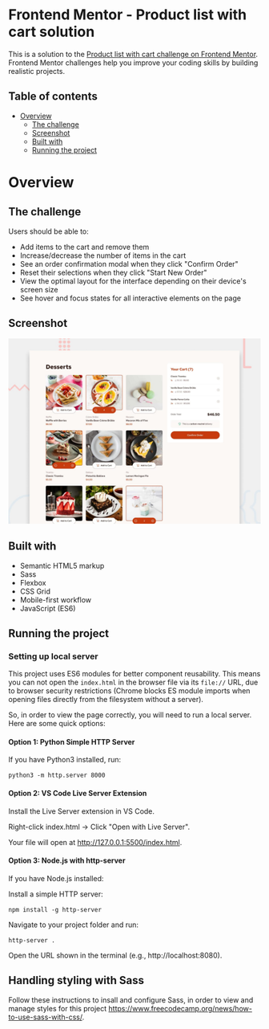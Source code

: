 # Frontend Mentor - Product list with cart solution

This is a solution to the [Product list with cart challenge on Frontend Mentor](https://www.frontendmentor.io/challenges/product-list-with-cart-5MmqLVAp_d). Frontend Mentor challenges help you improve your coding skills by building realistic projects.

## Table of contents

- [Overview](#overview)
  - [The challenge](#the-challenge)
  - [Screenshot](#screenshot)
  - [Built with](#built-with)
  - [Running the project](#running-the-project)

# Overview

## The challenge

Users should be able to:

- Add items to the cart and remove them
- Increase/decrease the number of items in the cart
- See an order confirmation modal when they click "Confirm Order"
- Reset their selections when they click "Start New Order"
- View the optimal layout for the interface depending on their device's screen size
- See hover and focus states for all interactive elements on the page

## Screenshot

![Design preview for the Product list with cart coding challenge](./preview.jpg)

## Built with

- Semantic HTML5 markup
- Sass
- Flexbox
- CSS Grid
- Mobile-first workflow
- JavaScript (ES6)

## Running the project

### Setting up local server

This project uses ES6 modules for better component reusability. This means you can not open the `index.html` in the browser file via its `file://` URL, due to browser security restrictions (Chrome blocks ES module imports when opening files directly from the filesystem without a server).

So, in order to view the page correctly, you will need to run a local server. Here are some quick options:

#### Option 1: Python Simple HTTP Server

If you have Python3 installed, run:

```
python3 -m http.server 8000
```

#### Option 2: VS Code Live Server Extension

Install the Live Server extension in VS Code.

Right-click index.html → Click "Open with Live Server".

Your file will open at http://127.0.0.1:5500/index.html.

#### Option 3: Node.js with http-server

If you have Node.js installed:

Install a simple HTTP server:

```
npm install -g http-server
```

Navigate to your project folder and run:

```
http-server .
```

Open the URL shown in the terminal (e.g., http://localhost:8080).

## Handling styling with Sass

Follow these instructions to insall and configure Sass, in order to view and manage styles for this project https://www.freecodecamp.org/news/how-to-use-sass-with-css/.
